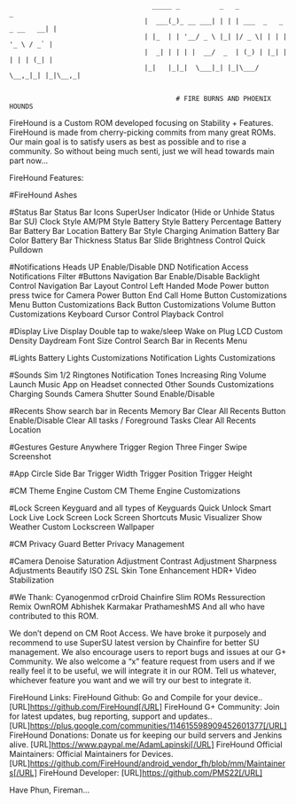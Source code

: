                                         _____ _          _   _                       _
                                      |  ___(_)_ __ ___| | | | ___  _   _ _ __   __| |
                                      | |_  | | '__/ _ \ |_| |/ _ \| | | | '_ \ / _` |
                                      |  _| | | | |  __/  _  | (_) | |_| | | | | (_| |
                                      |_|   |_|_|  \___|_| |_|\___/ \__,_|_| |_|\__,_|


                                              # FIRE BURNS AND PHOENIX HOUNDS

FireHound is a Custom ROM developed focusing on Stability + Features. FireHound is made from cherry-picking commits from many great ROMs. Our main goal is to satisfy users as best as possible and to rise a community. So without being much senti, just we will head towards main part now…

FireHound Features:

#FireHound Ashes

#Status Bar
Status Bar Icons
SuperUser Indicator (Hide or Unhide Status Bar SU)
Clock Style
AM/PM Style
Battery Style
Battery Percentage
Battery Bar
Battery Bar Location
Battery Bar Style
Charging Animation
Battery Bar Color
Battery Bar Thickness
Status Bar Slide Brightness Control
Quick Pulldown


#Notifications
Heads UP Enable/Disable
DND
Notification Access
Notifications Filter
#Buttons
Navigation Bar Enable/Disable
Backlight Control
Navigation Bar Layout Control
Left Handed Mode
Power button press twice for Camera
Power Button End Call
Home Button Customizations
Menu Button Customizations
Back Button Customizations
Volume Button Customizations
Keyboard Cursor Control
Playback Control

#Display
Live Display
Double tap to wake/sleep
Wake on Plug
LCD Custom Density
Daydream
Font Size Control
Search Bar in Recents Menu

#Lights
Battery Lights Customizations
Notification Lights Customizations

#Sounds
Sim 1/2 Ringtones
Notification Tones
Increasing Ring Volume
Launch Music App on Headset connected
Other Sounds Customizations
Charging Sounds
Camera Shutter Sound Enable/Disable

#Recents
Show search bar in Recents
Memory Bar
Clear All Recents Button Enable/Disable
Clear All tasks / Foreground Tasks
Clear All Recents Location

#Gestures
Gesture Anywhere
Trigger Region
Three Finger Swipe Screenshot

#App Circle Side Bar
Trigger Width
Trigger Position
Trigger Height

#CM Theme Engine
Custom CM Theme Engine Customizations

#Lock Screen
Keyguard and all types of Keyguards
Quick Unlock
Smart Lock
Live Lock Screen
Lock Screen Shortcuts
Music Visualizer
Show Weather
Custom Lockscreen Wallpaper

#CM Privacy Guard
Better Privacy Management

#Camera
Denoise
Saturation Adjustment
Contrast Adjustment
Sharpness Adjustments
Beautify
ISO
ZSL
Skin Tone Enhancement
HDR+
Video Stabilization


#We Thank:
Cyanogenmod
crDroid
Chainfire
Slim ROMs
Ressurection Remix
OwnROM
Abhishek Karmakar
PrathameshMS
And all who have contributed to this ROM.

We don’t depend on CM Root Access. We have broke it purposely and recommend to use SuperSU latest version by Chainfire for better SU management.
We also encourage users to report bugs and issues at our G+ Community.
We also welcome a “x” feature request from users and if we really feel it to be useful, we will integrate it in our ROM.
Tell us whatever, whichever feature you want and we will try our best to integrate it.

FireHound Links:
FireHound Github:
Go and Compile for your device..
[URL]https://github.com/FireHound[/URL]
FireHound G+ Community:
Join for latest updates, bug reporting, support and updates..
[URL]https://plus.google.com/communities/114615598909452601377[/URL]
FireHound Donations:
Donate us for keeping our build servers and Jenkins alive.
[URL]https://www.paypal.me/AdamLapinski[/URL]
FireHound Official Maintainers:
Official Maintainers for Devices.
[URL]https://github.com/FireHound/android_vendor_fh/blob/mm/Maintainers[/URL]
FireHound Developer:
[URL]https://github.com/PMS22[/URL]

Have Phun,
Fireman…
